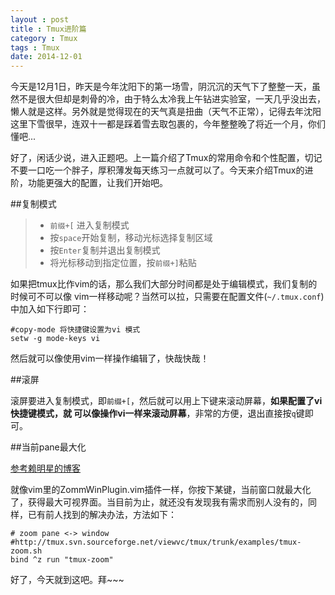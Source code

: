 ```yaml
---
layout : post
title : Tmux进阶篇
category : Tmux
tags : Tmux
date: 2014-12-01
---
```

今天是12月1日，昨天是今年沈阳下的第一场雪，阴沉沉的天气下了整整一天，虽然不是很大但却是刺骨的冷，由于特么太冷我上午钻进实验室，一天几乎没出去，懒人就是这样。另外就是觉得现在的天气真是扭曲（天气不正常），记得去年沈阳这里下雪很早，连双十一都是踩着雪去取包裹的，今年整整晚了将近一个月，你们懂吧...

好了，闲话少说，进入正题吧。上一篇介绍了Tmux的常用命令和个性配置，切记不要一口吃一个胖子，厚积薄发每天练习一点就可以了。今天来介绍Tmux的进阶，功能更强大的配置，让我们开始吧。

<!--more-->

##复制模式

>* `前缀+[` 进入复制模式
>* 按`space`开始复制，移动光标选择复制区域
>* 按`Enter`复制并退出复制模式
>* 将光标移动到指定位置，按`前缀+]`粘贴

如果把tmux比作vim的话，那么我们大部分时间都是处于编辑模式，我们复制的时候可不可以像 vim一样移动呢？当然可以拉，只需要在配置文件(`~/.tmux.conf`)中加入如下行即可：

	#copy-mode 将快捷键设置为vi 模式
	setw -g mode-keys vi

然后就可以像使用vim一样操作编辑了，快哉快哉！

##滚屏

滚屏要进入复制模式，即`前缀+[`，然后就可以用上下键来滚动屏幕，**如果配置了vi快捷键模式，就 可以像操作vi一样来滚动屏幕**，非常的方便，退出直接按`q`键即可。

##当前pane最大化

[参考赖明星的博客](http://mingxinglai.com/cn/2012/09/tmux/)

就像vim里的ZommWinPlugin.vim插件一样，你按下某键，当前窗口就最大化了，获得最大可视界面。当目前为止，就还没有发现我有需求而别人没有的，同样，已有前人找到的解决办法，方法如下：

	# zoom pane <-> window
	#http://tmux.svn.sourceforge.net/viewvc/tmux/trunk/examples/tmux-zoom.sh
	bind ^z run "tmux-zoom"

好了，今天就到这吧。拜~~~



